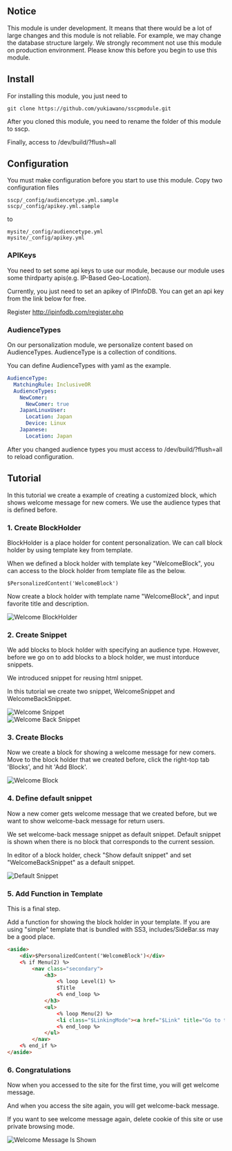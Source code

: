 ## Notice

This module is under development.
It means that there would be a lot of large changes and this module is not reliable.
For example, we may change the database structure largely.
We strongly recomment not use this module on production environment.
Please know this before you begin to use this module.

## Install

For installing this module, you just need to

    git clone https://github.com/yukiawano/sscpmodule.git

After you cloned this module, you need to rename the folder of this module to sscp.

Finally, access to /dev/build/?flush=all

## Configuration

You must make configuration before you start to use this module.
Copy two configuration files

    sscp/_config/audiencetype.yml.sample
    sscp/_config/apikey.yml.sample

to

    mysite/_config/audiencetype.yml
    mysite/_config/apikey.yml

### APIKeys

You need to set some api keys to use our module,
because our module uses some thirdparty apis(e.g. IP-Based Geo-Location).

Currently, you just need to set an apikey of IPInfoDB.
You can get an api key from the link below for free.

Register
http://ipinfodb.com/register.php

### AudienceTypes

On our personalization module, we personalize content based on AudienceTypes.
AudienceType is a collection of conditions.

You can define AudienceTypes with yaml as the example.

```yaml
AudienceType:
  MatchingRule: InclusiveOR
  AudienceTypes:
    NewComer:
      NewComer: true
    JapanLinuxUser:
      Location: Japan
      Device: Linux
    Japanese:
      Location: Japan
```

After you changed audience types you must access to /dev/build/?flush=all to reload configuration.

## Tutorial

In this tutorial we create a example of creating a customized block, which shows welcome message for new comers.
We use the audience types that is defined before.

### 1. Create BlockHolder

BlockHolder is a place holder for content personalization.
We can call block holder by using template key from template.

When we defined a block holder with template key "WelcomeBlock",
you can access to the block holder from template file as the below.

```
$PersonalizedContent('WelcomeBlock')
```

Now create a block holder with template name "WelcomeBlock", and input favorite title and description.

![Welcome BlockHolder](https://github.com/yukiawano/sscpmodule/raw/master/docs/img/WelcomeBlockHolder.png)

### 2. Create Snippet

We add blocks to block holder with specifying an audience type.
However, before we go on to add blocks to a block holder, we must intorduce snippets.

We introduced snippet for reusing html snippet.

In this tutorial we create two snippet, WelcomeSnippet and WelcomeBackSnippet.

![Welcome Snippet](https://github.com/yukiawano/sscpmodule/raw/master/docs/img/WelcomeSnippet.png)  
![Welcome Back Snippet](https://github.com/yukiawano/sscpmodule/raw/master/docs/img/WelcomeBackSnippet.png)

### 3. Create Blocks

Now we create a block for showing a welcome message for new comers.
Move to the block holder that we created before, click the right-top tab 'Blocks', and hit 'Add Block'.

![Welcome Block](https://github.com/yukiawano/sscpmodule/raw/master/docs/img/WelcomeBlock.png)

### 4. Define default snippet

Now a new comer gets welcome message that we created before,
but we want to show welcome-back message for return users.

We set welcome-back message snippet as default snippet.
Default snippet is shown when there is no block that corresponds to the current session.

In editor of a block holder, check "Show default snippet" and set "WelcomeBackSnippet" as a default snippet.

![Default Snippet](https://github.com/yukiawano/sscpmodule/raw/master/docs/img/DefaultSnippet.png)

### 5. Add Function in Template

This is a final step.

Add a function for showing the block holder in your template.
If you are using "simple" template that is bundled with SS3, includes/SideBar.ss may be a good place.

```html
<aside>
	<div>$PersonalizedContent('WelcomeBlock')</div>
	<% if Menu(2) %>
		<nav class="secondary">
			<h3>
				<% loop Level(1) %>
				$Title
				<% end_loop %>
			</h3>
			<ul>
				<% loop Menu(2) %>
				<li class="$LinkingMode"><a href="$Link" title="Go to the $Title.XML page"><span class="arrow">&rarr;</span><span class="text">$MenuTitle.XML</span></a></li>
				<% end_loop %>
			</ul>
		</nav>
	<% end_if %>  	
</aside>
```

### 6. Congratulations

Now when you accessed to the site for the first time,
you will get welcome message.

And when you access the site again, you will get welcome-back message.

If you want to see welcome message again, delete cookie of this site or use private browsing mode.

![Welcome Message Is Shown](https://github.com/yukiawano/sscpmodule/raw/master/docs/img/WelcomeMessageIsShown.png)
